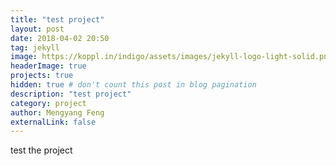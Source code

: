 ```yaml
---
title: "test project"
layout: post
date: 2018-04-02 20:50
tag: jekyll
image: https://koppl.in/indigo/assets/images/jekyll-logo-light-solid.png
headerImage: true
projects: true
hidden: true # don't count this post in blog pagination
description: "test project"
category: project
author: Mengyang Feng
externalLink: false
---
```

test the project